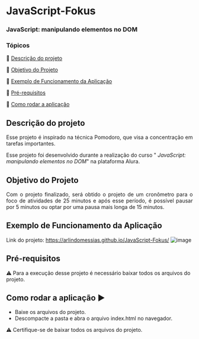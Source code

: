 <h1>JavaScript-Fokus</h1> 
<h3>JavaScript: manipulando elementos no DOM</h3>

### Tópicos 

:small_blue_diamond: [Descrição do projeto](#descrição-do-projeto)

:small_blue_diamond: [Objetivo do Projeto](#objetivo-do-projeto)

:small_blue_diamond: [Exemplo de Funcionamento da Aplicação](#exemplo-de-funcionamento-da-aplicação)

:small_blue_diamond: [Pré-requisitos](#pré-requisitos)

:small_blue_diamond: [Como rodar a aplicação](#como-rodar-a-aplicação-arrow_forward)


## Descrição do projeto 

<p align="justify">
  Esse projeto é inspirado na técnica Pomodoro, que visa a concentração em tarefas importantes.
<p>Esse projeto foi desenvolvido durante a realização do curso "<em> JavaScript: manipulando elementos no DOM</em>" na plataforma Alura.
</p>

## Objetivo do Projeto
<p align="justify">
Com o projeto finalizado, será obtido o projeto de um cronômetro para o foco de atividades de 25 minutos e após esse período, é possível pausar por 5 minutos ou optar por uma pausa mais longa de 15 minutos.
</p>

## Exemplo de Funcionamento da Aplicação
Link do projeto: https://arlindomessias.github.io/JavaScript-Fokus/
![image](https://github.com/ArlindoMessias/JavaScript-Fokus/assets/47644068/a214a44a-b1c0-47c0-a237-ae67607ba72c)

## Pré-requisitos

:warning: Para a execução desse projeto é necessário baixar todos os arquivos do projeto.

## Como rodar a aplicação :arrow_forward:

 - Baixe os arquivos do projeto. 
 - Descompacte a pasta e abra o arquivo index.html no navegador.
 
 :warning: Certifique-se de baixar todos os arquivos do projeto.
